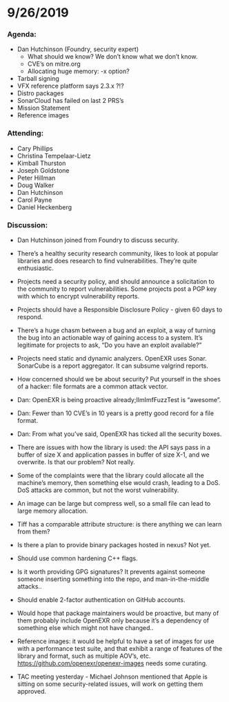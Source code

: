 # 9/26/2019

### Agenda:

* Dan Hutchinson (Foundry, security expert)
  - What should we know? We don’t know what we don’t know.
  - CVE’s on mitre.org
  - Allocating huge memory: -x option?
* Tarball signing
* VFX reference platform says 2.3.x ?!?
* Distro packages
* SonarCloud has failed on last 2 PRS’s
* Mission Statement
* Reference images

### Attending:

* Cary Phillips
* Christina Tempelaar-Lietz
* Kimball Thurston
* Joseph Goldstone
* Peter Hillman
* Doug Walker
* Dan Hutchinson
* Carol Payne
* Daniel Heckenberg

### Discussion:

* Dan Hutchinson joined from Foundry to discuss security.

* There’s a healthy security research community, likes to look at
  popular libraries and does research to find vulnerabilities. They’re
  quite enthusiastic.

* Projects need a security policy, and should announce a solicitation
  to the community to report vulnerabilities. Some projects post a PGP
  key with which to encrypt vulnerability reports.

* Projects should have a Responsible Disclosure Policy - given 60 days
  to respond.

* There’s a huge chasm between a bug and an exploit, a way of turning
  the bug into an actionable way of gaining access to a system. It’s
  legitimate for projects to ask, “Do you have an exploit available?”

* Projects need static and dynamic analyzers. OpenEXR uses
  Sonar. SonarCube is a report aggregator. It can subsume valgrind
  reports.

* How concerned should we be about security?  Put yourself in the
  shoes of a hacker: file formats are a common attack vector.

* Dan: OpenEXR is being proactive already;IlmImfFuzzTest is “awesome”.

* Dan: Fewer than 10 CVE’s in 10 years is a pretty good record for a
  file format.

* Dan: From what you’ve said, OpenEXR has ticked all the security
  boxes.

* There are issues with how the library is used: the API says pass in
  a buffer of size X and application passes in buffer of size X-1, and
  we overwrite. Is that our problem? Not really.

* Some of the complaints were that the library could allocate all the
  machine’s memory, then something else would crash, leading to a
  DoS. DoS attacks are common, but not the worst vulnerability.

* An image can be large but compress well, so a small file can lead to
  large memory allocation.

* Tiff has a comparable attribute structure: is there anything we can
  learn from them?

* Is there a plan to provide binary packages hosted in nexus? Not yet.

* Should use common hardening C++ flags.

* Is it worth providing GPG signatures? It prevents against someone
  someone inserting something into the repo, and man-in-the-middle
  attacks..

* Should enable 2-factor authentication on GitHub accounts.

* Would hope that package maintainers would be proactive, but many of
  them probably include OpenEXR only because it’s a dependency of
  something else which might not have changed..

* Reference images: it would be helpful to have a set of images for
  use with a performance test suite, and that exhibit a range of
  features of the library and format, such as multiple AOV’s,
  etc. https://github.com/openexr/openexr-images needs some curating.

* TAC meeting yesterday - Michael Johnson mentioned that Apple is
  sitting on some security-related issues, will work on getting them
  approved.
